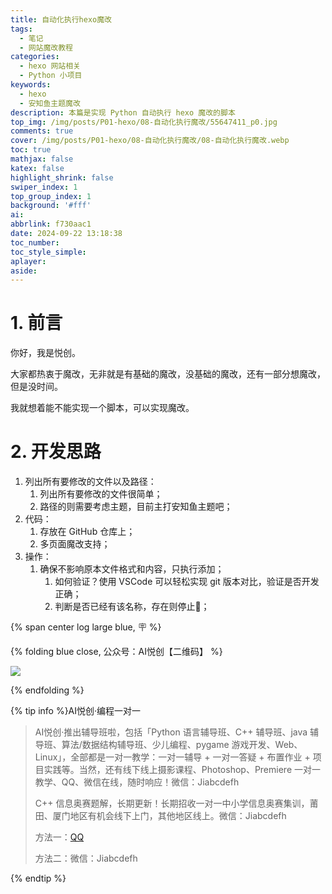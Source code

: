 ```yaml
---
title: 自动化执行hexo魔改
tags:
  - 笔记
  - 网站魔改教程
categories:
  - hexo 网站相关
  - Python 小项目
keywords:
  - hexo
  - 安知鱼主题魔改
description: 本篇是实现 Python 自动执行 hexo 魔改的脚本
top_img: /img/posts/P01-hexo/08-自动化执行魔改/55647411_p0.jpg
comments: true
cover: /img/posts/P01-hexo/08-自动化执行魔改/08-自动化执行魔改.webp
toc: true
mathjax: false
katex: false
highlight_shrink: false
swiper_index: 1
top_group_index: 1
background: '#fff'
ai:
abbrlink: f730aac1
date: 2024-09-22 13:18:38
toc_number:
toc_style_simple:
aplayer:
aside:
---
```


# 1. 前言

你好，我是悦创。

大家都热衷于魔改，无非就是有基础的魔改，没基础的魔改，还有一部分想魔改，但是没时间。

我就想着能不能实现一个脚本，可以实现魔改。


# 2. 开发思路

1. 列出所有要修改的文件以及路径：
   1. 列出所有要修改的文件很简单；
   2. 路径的则需要考虑主题，目前主打安知鱼主题吧；
2. 代码：
   1. 存放在 GitHub 仓库上；
   2. 多页面魔改支持；
3. 操作：
   1. 确保不影响原本文件格式和内容，只执行添加；
      1. 如何验证？使用 VSCode 可以轻松实现 git 版本对比，验证是否开发正确；
      2. 判断是否已经有该名称，存在则停止🤚；





{% span center log large blue, 🪧 %}

{% folding blue close, 公众号：AI悦创【二维码】 %}

![](https://bornforthis.cn/gzh.jpg)

{% endfolding %}

{% tip info %}AI悦创·编程一对一

> AI悦创·推出辅导班啦，包括「Python 语言辅导班、C++ 辅导班、java 辅导班、算法/数据结构辅导班、少儿编程、pygame 游戏开发、Web、Linux」，全部都是一对一教学：一对一辅导 + 一对一答疑 + 布置作业 + 项目实践等。当然，还有线下线上摄影课程、Photoshop、Premiere 一对一教学、QQ、微信在线，随时响应！微信：Jiabcdefh
>
> C++ 信息奥赛题解，长期更新！长期招收一对一中小学信息奥赛集训，莆田、厦门地区有机会线下上门，其他地区线上。微信：Jiabcdefh
>
> 方法一：[QQ](http://wpa.qq.com/msgrd?v=3&uin=1432803776&site=qq&menu=yes)
>
> 方法二：微信：Jiabcdefh

{% endtip %}